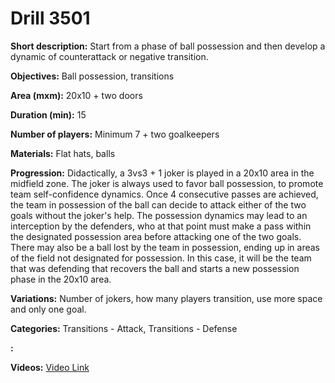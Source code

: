 # Drill 3501

**Short description:**
Start from a phase of ball possession and then develop a dynamic of counterattack or negative transition.

**Objectives:**
Ball possession, transitions

**Area (mxm):**
20x10 + two doors

**Duration (min):**
15

**Number of players:**
Minimum 7 + two goalkeepers

**Materials:**
Flat hats, balls

**Progression:**
Didactically, a 3vs3 + 1 joker is played in a 20x10 area in the midfield zone. The joker is always used to favor ball possession, to promote team self-confidence dynamics. Once 4 consecutive passes are achieved, the team in possession of the ball can decide to attack either of the two goals without the joker's help. The possession dynamics may lead to an interception by the defenders, who at that point must make a pass within the designated possession area before attacking one of the two goals. There may also be a ball lost by the team in possession, ending up in areas of the field not designated for possession. In this case, it will be the team that was defending that recovers the ball and starts a new possession phase in the 20x10 area.

**Variations:**
Number of jokers, how many players transition, use more space and only one goal.

**Categories:**
Transitions - Attack, Transitions - Defense

**:**


**Videos:**
[Video Link](https://www.youtube.com/embed/MIkUCH98B1M)

